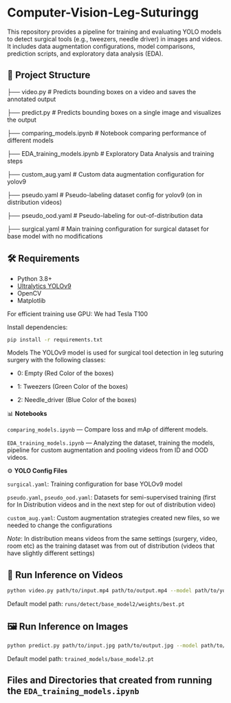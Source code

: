 # Computer-Vision-Leg-Suturingg
This repository provides a pipeline for training and evaluating YOLO models to detect surgical tools (e.g., tweezers, needle driver) in images and videos. It includes data augmentation configurations, model comparisons, prediction scripts, and exploratory data analysis (EDA).

## 📁 Project Structure
├── video.py # Predicts bounding boxes on a video and saves the annotated output

├── predict.py # Predicts bounding boxes on a single image and visualizes the output

├── comparing_models.ipynb # Notebook comparing performance of different models

├── EDA_training_models.ipynb # Exploratory Data Analysis and training steps

├── custom_aug.yaml # Custom data augmentation configuration for yolov9

├── pseudo.yaml # Pseudo-labeling dataset config for yolov9 (on in distribution videos)

├── pseudo_ood.yaml # Pseudo-labeling for out-of-distribution data

├── surgical.yaml # Main training configuration for surgical dataset for base model with no modifications


## 🛠️ Requirements

- Python 3.8+
- [Ultralytics YOLOv9](https://docs.ultralytics.com/)
- OpenCV
- Matplotlib

For efficient training use GPU: We had Tesla T100

Install dependencies:
```bash
pip install -r requirements.txt
```

Models
The YOLOv9 model is used for surgical tool detection in leg suturing surgery with the following classes:
- 0: Empty (Red Color of the boxes)

- 1: Tweezers (Green Color of the boxes)

- 2: Needle_driver (Blue Color of the boxes)


📊 **Notebooks**

`comparing_models.ipynb` — Compare loss and mAp of different models.

`EDA_training_models.ipynb` — Analyzing the dataset, training the models, pipeline for custom augmentation and pooling videos from ID and OOD videos. 

⚙️ **YOLO Config Files**

`surgical.yaml`: Training configuration for base YOLOv9 model

`pseudo.yaml`, `pseudo_ood.yaml`: Datasets for semi-supervised training (first for In Distribution videos and in the next step for out of distribution video)

`custom_aug.yaml`: Custom augmentation strategies created new files, so we needed to change the configurations 

*Note*: In distribution means videos from the same settings (surgery, video, room etc) as the training dataset was from out of distribution (videos that have slightly different settings) 

## 🎥 Run Inference on Videos
```bash 
python video.py path/to/input.mp4 path/to/output.mp4 --model path/to/your_model.pt
```
Default model path: `runs/detect/base_model2/weights/best.pt`


## 🖼️ Run Inference on Images
```bash
python predict.py path/to/input.jpg path/to/output.jpg --model path/to/your_model.pt
```
Default model path: `trained_models/base_model2.pt`

## Files and Directories that created from running the `EDA_training_models.ipynb`
